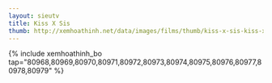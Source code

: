 ```yaml
---
layout: sieutv
title: Kiss X Sis
thumb: http://xemhoathinh.net/data/images/films/thumb/kiss-x-sis-kiss-x-sis-2012.jpg
---
```

{% include xemhoathinh_bo tap="80968,80969,80970,80971,80972,80973,80974,80975,80976,80977,80978,80979" %} 
